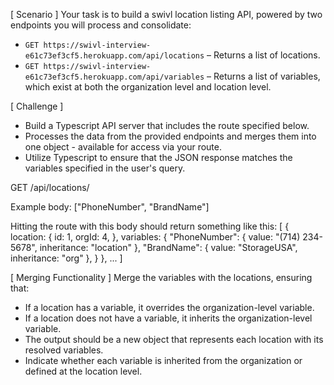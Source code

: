 [ Scenario ]
Your task is to build a swivl location listing API, powered by two endpoints you will process and consolidate:
- `GET https://swivl-interview-e61c73ef3cf5.herokuapp.com/api/locations` – Returns a list of locations.
- `GET https://swivl-interview-e61c73ef3cf5.herokuapp.com/api/variables` – Returns a list of variables, which exist at both the organization level and location level.

[ Challenge ]
- Build a Typescript API server that includes the route specified below.
- Processes the data from the provided endpoints and merges them into one object - available for access via your route.
- Utilize Typescript to ensure that the JSON response matches the variables specified in the user's query.

GET /api/locations/<orgId>

Example body:
["PhoneNumber", "BrandName"]

Hitting the route with this body should return something like this:
[
  {
    location: {
      id: 1,
      orgId: 4,
    },
    variables: {
      "PhoneNumber": {
        value: "(714) 234-5678",
        inheritance: "location"
      },
      "BrandName": {
        value: "StorageUSA",
        inheritance: "org"
      },
    }
  },
  ...
]

[ Merging Functionality ]
Merge the variables with the locations, ensuring that:
- If a location has a variable, it overrides the organization-level variable.
- If a location does not have a variable, it inherits the organization-level variable.
- The output should be a new object that represents each location with its resolved variables.
- Indicate whether each variable is inherited from the organization or defined at the location level.